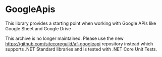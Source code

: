 # GoogleApis
This library provides a starting point when working with Google APIs like Google Sheet and Google Drive

This archive is no longer maintained. Please use the new https://github.com/sitecoreguild/af-googleapi repository instead which supports .NET Standard libraries and is tested with .NET Core Unit Tests.
